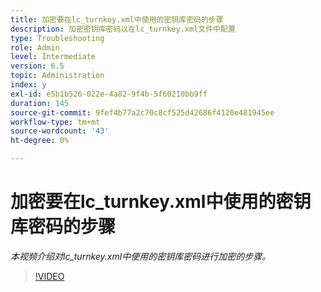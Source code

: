 ```yaml
---
title: 加密要在lc_turnkey.xml中使用的密钥库密码的步骤
description: 加密密钥库密码以在lc_turnkey.xml文件中配置
type: Troubleshooting
role: Admin
level: Intermediate
version: 6.5
topic: Administration
index: y
exl-id: e5b1b526-022e-4a82-9f4b-5f60210bb9ff
duration: 145
source-git-commit: 9fef4b77a2c70c8cf525d42686f4120e481945ee
workflow-type: tm+mt
source-wordcount: '43'
ht-degree: 0%

---
```


# 加密要在lc_turnkey.xml中使用的密钥库密码的步骤

*本视频介绍对lc_turnkey.xml中使用的密钥库密码进行加密的步骤。*

>[!VIDEO](https://video.tv.adobe.com/v/335538?quality=12&learn=on)
